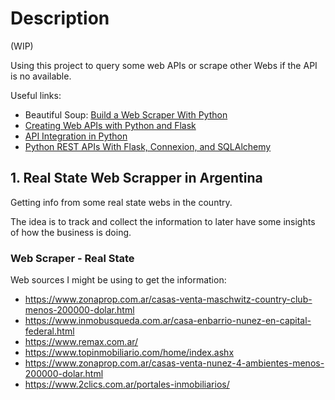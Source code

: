 # Description
(WIP)

Using this project to query some web APIs or scrape other Webs if the API is no available.

Useful links:
* Beautiful Soup: [Build a Web Scraper With Python](https://realpython.com/beautiful-soup-web-scraper-python/)
* [Creating Web APIs with Python and Flask](https://programminghistorian.org/en/lessons/creating-apis-with-python-and-flask)
* [API Integration in Python](https://realpython.com/api-integration-in-python/)
* [Python REST APIs With Flask, Connexion, and SQLAlchemy](https://realpython.com/flask-connexion-rest-api/)

## 1. Real State Web Scrapper in Argentina
Getting info from some real state webs in the country.

The idea is to track and collect the information to later have some insights of how the business is doing.


### Web Scraper - Real State
Web sources I might be using to get the information:

* https://www.zonaprop.com.ar/casas-venta-maschwitz-country-club-menos-200000-dolar.html
* https://www.inmobusqueda.com.ar/casa-enbarrio-nunez-en-capital-federal.html
* https://www.remax.com.ar/
* https://www.topinmobiliario.com/home/index.ashx
* https://www.zonaprop.com.ar/casas-venta-nunez-4-ambientes-menos-200000-dolar.html
* https://www.2clics.com.ar/portales-inmobiliarios/
 